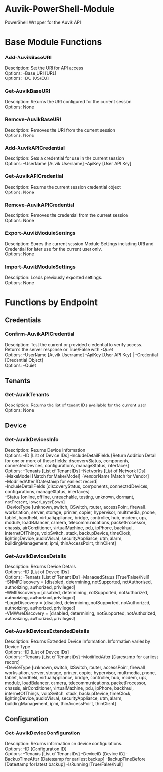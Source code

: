 # Auvik-PowerShell-Module
PowerShell Wrapper for the Auvik API  

# Base Module Functions
### Add-AuvikBaseURI
Description: Set the URI for API access  
Options: -Base_URI [URL]  
Options: -DC [US/EU]  
### Get-AuvikBaseURI
Description: Returns the URI configured for the current session  
Options: None
### Remove-AuvikBaseURI
Description: Removes the URI from the current session  
Options: None

### Add-AuvikAPICredential
Description: Sets a credential for use in the current session  
Options: -UserName [Auvik Username] -ApiKey [User API Key]
### Get-AuvikAPICredential
Description: Returns the current session credential object  
Options: None  
### Remove-AuvikAPICredential
Description: Removes the credential from the current session  
Options: None  

### Export-AuvikModuleSettings
Description: Stores the current session Module Settings including URI and Credential for later use for the current user only.  
Options: None  
### Import-AuvikModuleSettings
Description: Loads previously exported settings.  
Options: None  

# Functions by Endpoint
## Credentials
### Confirm-AuvikAPICredential
Description: Test the current or provided credential to verify access. Returns the server response or True/False with -Quiet  
Options: -UserName [Auvik Username] -ApiKey [User API Key] | -Credential [Credential Object]  
Options: -Quiet  

## Tenants
### Get-AuvikTenants
Description: Returns the list of tenant IDs available for the current user  
Options: None  

## Device
### Get-AuvikDevicesInfo
Description: Returns Device Information  
Options: -ID [List of Device IDs] -IncludeDetailFields [Return Addition Detail for one or more of these fields: discoveryStatus, components, connectedDevices, configurations, manageStatus, interfaces]  
Options: -Tenants [List of Tenant IDs] -Networks [List of Network IDs]  
    -MakeModel [Match for Make/Model] -VendorName [Match for Vendor]  
    -ModifiedAfter [Datestamp for earliest record]  
    -IncludeDetailFields [discoveryStatus, components, connectedDevices, configurations, manageStatus, interfaces]  
    -Status [online, offline, unreachable, testing, unknown, dormant, notPresent, lowerLayerDown]  
    -DeviceType [unknown, switch, l3Switch, router, accessPoint, firewall, workstation, server, storage, printer, copier, hypervisor, multimedia, phone, tablet, handheld, virtualAppliance, bridge, controller, hub, modem, ups, module, loadBalancer, camera, telecommunications, packetProcessor, chassis, airConditioner, virtualMachine, pdu, ipPhone, backhaul, internetOfThings, voipSwitch, stack, backupDevice, timeClock, lightingDevice, audioVisual, securityAppliance, utm, alarm, buildingManagement, ipmi, thinAccessPoint, thinClient]  

### Get-AuvikDevicesDetails
Description: Returns Device Details  
Options: -ID [List of Device IDs]  
Options: -Tenants [List of Tenant IDs] -ManagedStatus [True/False/Null]  
    -SNMPDiscovery = [disabled, determining, notSupported, notAuthorized, authorizing, authorized, privileged]  
    -WMIDiscovery = [disabled, determining, notSupported, notAuthorized, authorizing, authorized, privileged]  
    -LoginDiscovery = [disabled, determining, notSupported, notAuthorized, authorizing, authorized, privileged]  
    -VMWareDiscovery = [disabled, determining, notSupported, notAuthorized, authorizing, authorized, privileged]  

### Get-AuvikDevicesExtendedDetails
Description: Returns Extended Device Information. Information varies by Device Type  
Options: -ID [List of Device IDs]  
Options: -Tenants [List of Tenant IDs] -ModifiedAfter [Datestamp for earliest record]  
    -DeviceType [unknown, switch, l3Switch, router, accessPoint, firewall, workstation, server, storage, printer, copier, hypervisor, multimedia, phone, tablet, handheld, virtualAppliance, bridge, controller, hub, modem, ups, module, loadBalancer, camera, telecommunications, packetProcessor, chassis, airConditioner, virtualMachine, pdu, ipPhone, backhaul, internetOfThings, voipSwitch, stack, backupDevice, timeClock, lightingDevice, audioVisual, securityAppliance, utm, alarm, buildingManagement, ipmi, thinAccessPoint, thinClient]  

## Configuration
### Get-AuvikDeviceConfiguration
Description: Returns information on device configurations.  
Options: -ID [Configuration ID]  
Options: -Tenants [List of Tenant IDs] -DeviceID [Device ID] -BackupTimeAfter [Datestamp for earliest backup] -BackupTimeBefore [Datestamp for latest backup] -IsRunning [True/False/Null]  
